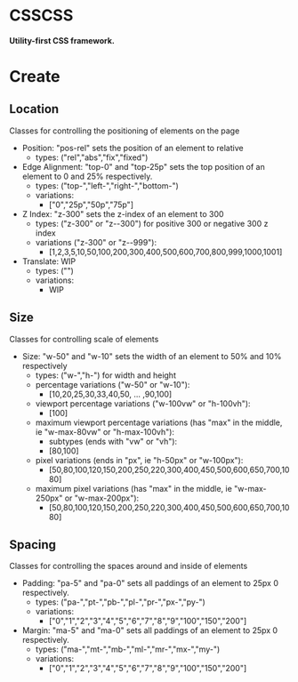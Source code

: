 # CSSCSS
#### Utility-first CSS framework.

# Create

## Location
Classes for controlling the positioning of elements on the page

* Position: "pos-rel" sets the position of an element to relative
  * types: ("rel","abs","fix","fixed")
* Edge Alignment: "top-0" and "top-25p" sets the top position of an element to 0 and 25% respectively.
  * types: ("top-","left-","right-","bottom-")
  * variations:
    * ["0","25p","50p","75p"]
* Z Index: "z-300" sets the z-index of an element to 300
  * types: ("z-300" or "z--300") for positive 300 or negative 300 z index
  * variations ("z-300" or "z--999"):
    * [1,2,3,5,10,50,100,200,300,400,500,600,700,800,999,1000,1001]
* Translate: WIP
  * types: ("")
  * variations:
    * WIP


## Size
Classes for controlling scale of elements

* Size: "w-50" and "w-10" sets the width of an element to 50% and 10% respectively
  * types: ("w-","h-") for width and height
  * percentage variations ("w-50" or "w-10"):
    * [10,20,25,30,33,40,50, ... ,90,100]
  * viewport percentage variations ("w-100vw" or "h-100vh"):
    * [100]
  * maximum viewport percentage variations (has "max" in the middle, ie "w-max-80vw" or "h-max-100vh"):
    * subtypes (ends with "vw" or "vh"):
    * [80,100]
  * pixel variations (ends in "px", ie "h-50px" or "w-100px"):
    * [50,80,100,120,150,200,250,220,300,400,450,500,600,650,700,1080]
  * maximum pixel variations (has "max" in the middle, ie "w-max-250px" or "w-max-200px"):
    * [50,80,100,120,150,200,250,220,300,400,450,500,600,650,700,1080]


## Spacing
Classes for controlling the spaces around and inside of elements

* Padding: "pa-5" and "pa-0" sets all paddings of an element to 25px 0 respectively.
  * types: ("pa-","pt-","pb-","pl-","pr-","px-","py-")
  * variations:
    * ["0","1","2","3","4","5","6","7","8","9","100","150","200"]
* Margin: "ma-5" and "ma-0" sets all paddings of an element to 25px 0 respectively.
  * types: ("ma-","mt-","mb-","ml-","mr-","mx-","my-")
  * variations:
    * ["0","1","2","3","4","5","6","7","8","9","100","150","200"]